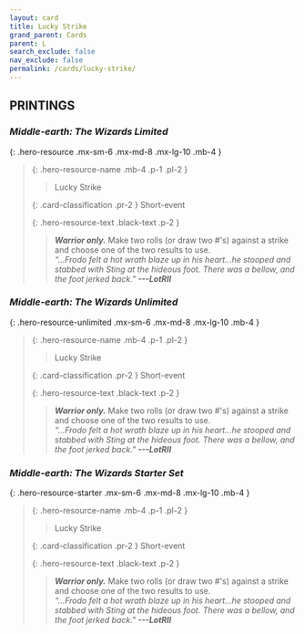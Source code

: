 ```yaml
---
layout: card
title: Lucky Strike
grand_parent: Cards
parent: L
search_exclude: false
nav_exclude: false
permalink: /cards/lucky-strike/
---
```


## PRINTINGS


### _Middle-earth: The Wizards Limited_

{: .hero-resource .mx-sm-6 .mx-md-8 .mx-lg-10 .mb-4 }
> {: .hero-resource-name .mb-4 .p-1 .pl-2 }
> > <div class="card-mp"></div>
> > <div class="card-name">Lucky Strike</div>
>
> {: .card-classification .pr-2 }
> Short-event
>
> {: .hero-resource-text .black-text .p-2 }
> > _**Warrior only.**_ Make two rolls (or draw two #'s) against a strike and choose one of the two results to use. <br>_“...Frodo felt a hot wrath blaze up in his heart...he stooped and stabbed with Sting at the hideous foot. There was a bellow, and the foot jerked back."_ ***---&#65279;LotRII*** 
> 

### _Middle-earth: The Wizards Unlimited_

{: .hero-resource-unlimited .mx-sm-6 .mx-md-8 .mx-lg-10 .mb-4 }
> {: .hero-resource-name .mb-4 .p-1 .pl-2 }
> > <div class="card-mp"></div>
> > <div class="card-name">Lucky Strike</div>
>
> {: .card-classification .pr-2 }
> Short-event
>
> {: .hero-resource-text .black-text .p-2 }
> > _**Warrior only.**_ Make two rolls (or draw two #'s) against a strike and choose one of the two results to use. <br>_“...Frodo felt a hot wrath blaze up in his heart...he stooped and stabbed with Sting at the hideous foot. There was a bellow, and the foot jerked back."_ ***---&#65279;LotRII*** 
> 

### _Middle-earth: The Wizards Starter Set_

{: .hero-resource-starter .mx-sm-6 .mx-md-8 .mx-lg-10 .mb-4 }
> {: .hero-resource-name .mb-4 .p-1 .pl-2 }
> > <div class="card-mp"></div>
> > <div class="card-name">Lucky Strike</div>
>
> {: .card-classification .pr-2 }
> Short-event
>
> {: .hero-resource-text .black-text .p-2 }
> > _**Warrior only.**_ Make two rolls (or draw two #'s) against a strike and choose one of the two results to use. <br>_“...Frodo felt a hot wrath blaze up in his heart...he stooped and stabbed with Sting at the hideous foot. There was a bellow, and the foot jerked back."_ ***---&#65279;LotRII*** 
> 
